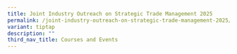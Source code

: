```yaml
---
title: Joint Industry Outreach on Strategic Trade Management 2025
permalink: /joint-industry-outreach-on-strategic-trade-management-2025/
variant: tiptap
description: ""
third_nav_title: Courses and Events
---
```

<p></p>